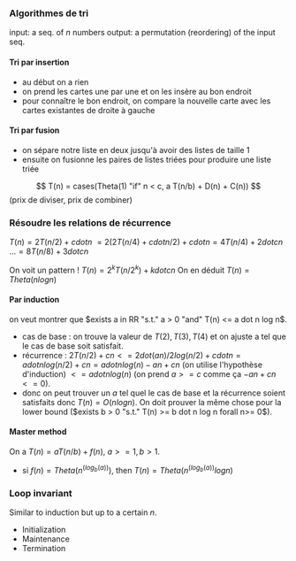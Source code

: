 ### Algorithmes de tri

input: a seq. of $n$ numbers
output: a permutation (reordering) of the input seq.
#### Tri par insertion

- au début on a rien
- on prend les cartes une par une et on les insère au bon endroit
- pour connaître le bon endroit, on compare la nouvelle carte avec les cartes existantes de droite à gauche
#### Tri par fusion

- on sépare notre liste en deux jusqu'à avoir des listes de taille 1
- ensuite on fusionne les paires de listes triées pour produire une liste triée

$$ T(n) = cases(Theta(1) "if" n < c, a T(n/b) + D(n) + C(n)) $$
(prix de diviser, prix de combiner)

### Résoudre les relations de récurrence

$T(n) = 2 T(n/2) + c dot n$
$= 2(2 T(n/4) + c dot n/2) + c dot n = 4 T(n/4) + 2 dot c n$
$... = 8 T(n/8) + 3 dot c n$

On voit un pattern ! $T(n) = 2^k T(n/2^k) + k dot c n$ 
On en déduit $T(n) = Theta(n log n)$

#### Par induction

on veut montrer que $exists a in RR "s.t." a > 0 "and" T(n) <= a dot n log n$.
- cas de base : on trouve la valeur de $T(2), T(3), T(4)$ et on ajuste a tel que le cas de base soit satisfait.
- récurrence : $2 T(n/2) + c n <= 2 dot (a n)/2 log(n / 2) + c dot n = a dot n log(n/2) + c n = a dot n log (n) - a n + c n$ (on utilise l'hypothèse d'induction) $<= a dot n log(n)$ (on prend $a >= c$ comme ça $-a n + c n <= 0$).
- donc on peut trouver un $a$ tel quel le cas de base et la récurrence soient satisfaits donc $T(n) = O(n log n)$.
On doit prouver la même chose pour la lower bound ($exists b > 0 "s.t." T(n) >= b dot n log n forall n>= 0$).

#### Master method

On a $T(n) = a T(n/b) + f(n)$, $a >= 1, b > 1$.
- si $f(n) = Theta(n^(log_b (a)))$, then $T(n) = Theta(n^(log_b (a)) log n)$ 

### Loop invariant

Similar to induction but up to a certain $n$.

* Initialization
* Maintenance
* Termination


